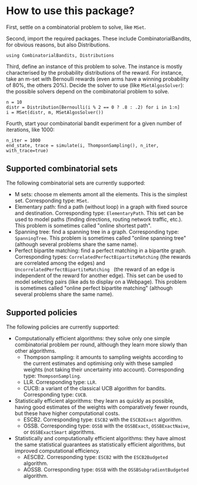 # How to use this package?

First, settle on a combinatorial problem to solve, like `MSet`.

Second, import the required packages. These include CombinatorialBandits,
for obvious reasons, but also Distributions.

    using CombinatorialBandits, Distributions

Third, define an instance of this problem to solve. The instance is mostly
characterised by the probability distributions of the reward. For instance,
take an m-set with Bernoulli rewards (even arms have a winning probability
of 80%, the others 20%). Decide the solver to use (like `MSetAlgosSolver`):
the possible solvers depend on the combinatorial problem to solve.

    n = 10
    distr = Distribution[Bernoulli(i % 2 == 0 ? .8 : .2) for i in 1:n]
    i = MSet(distr, m, MSetAlgosSolver())

Fourth, start your combinatorial bandit experiment for a given number of
iterations, like 1000:

    n_iter = 1000
    end_state, trace = simulate(i, ThompsonSampling(), n_iter, with_trace=true)

## Supported combinatorial sets

The following combinatorial sets are currently supported:

* M sets: choose m elements amont all the elements. This is the simplest set.
  Corresponding type: `MSet`.
* Elementary path: find a path (without loop) in a graph with fixed source and
  destination. Corresponding type: `ElementaryPath`. This set can be used to
  model paths (finding directions, routing network traffic, etc.). This problem
  is sometimes called "online shortest path".
* Spanning tree: find a spanning tree in a graph. Corresponding type:
  `SpanningTree`. This problem is sometimes called "online spanning tree"
  (although several problems share the same name).
* Perfect bipartite matching: find a perfect matching in a bipartite graph.
  Corresponding types: `CorrelatedPerfectBipartiteMatching` (the rewards are
  correlated among the edges) and `UncorrelatedPerfectBipartiteMatching `
  (the reward of an edge is independent of the reward for another edge).
  This set can be used to model selecting pairs (like ads to display on a
  Webpage). This problem is sometimes called "online perfect bipartite
  matching" (although several problems share the same name). 

## Supported policies

The following policies are currently supported:

* Computationally efficient algorithms: they solve only one simple combinatorial
  problem per round, although they learn more slowly than other algorithms.
  * Thompson sampling: it amounts to sampling weights according to the current
    estimates and optimising only with these sampled weights (not taking their
    uncertainty into account). Corresponding type: `ThompsonSampling`.
  * LLR. Corresponding type: `LLR`.
  * CUCB: a variant of the classical UCB algorithm for bandits. Corresponding
    type: `CUCB`.
* Statistically efficient algorithms: they learn as quickly as possible, having
  good estimates of the weights with comparatively fewer rounds, but these have
  higher computational costs.
  * ESCB2. Corresponding type: `ESCB2` with the `ESCB2Exact` algorithm.
  * OSSB. Corresponding type: `OSSB` with the `OSSBExact`, `OSSBExactNaive`, or
    `OSSBExactSmart` algorithms.
* Statistically and computationally efficient algorithms: they have almost the
  same statistical guarantees as statistically efficient algorithms, but
  improved computational efficiency.
  * AESCB2. Corresponding type: `ESCB2` with the `ESCB2Budgeted` algorithm.
  * AOSSB. Corresponding type: `OSSB` with the `OSSBSubgradientBudgeted` algorithm.
